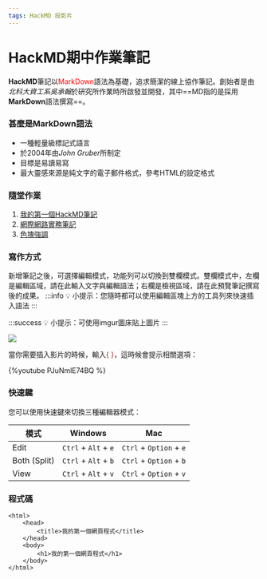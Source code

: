 ```yaml
---
tags: HackMD 投影片
---
```

# HackMD期中作業筆記
**HackMD**筆記以<font color=red>MarkDown</font>語法為基礎，追求簡潔的線上協作筆記。創始者是由*北科大資工系吳承翰*於研究所作業時所啟發並開發，其中==MD指的是採用**MarkDown**語法撰寫==。

### 甚麼是MarkDown語法
- 一種輕量級標記式語言
- 於2004年由*John Gruber*所制定
- 目標是易讀易寫
- 最大靈感來源是純文字的電子郵件格式，參考HTML的設定格式

### 隨堂作業

1. [我的第一個HackMD筆記](/@shhuangmust/WlsFbnUgQiWhv7XyfAfUAw)
2. [網際網路實務筆記](@shhuangmust/hackmd)
3. [色塊強調](/@shhuangmust/JEn2dNbOR-qYTg-wrtu4Yw)

### 寫作方式

新增筆記之後，可選擇編輯模式，功能列可以切換到雙欄模式。雙欄模式中，左欄是編輯區域，請在此輸入文字與編輯語法；右欄是檢視區域，請在此預覽筆記撰寫後的成果。
:::info
:bulb: 小提示：您隨時都可以使用編輯區塊上方的工具列來快速插入語法
:::

:::success
:bulb: 小提示：可使用imgur圖床貼上圖片
:::

![](https://i.imgur.com/sgcbhch.png)

當你需要插入影片的時候，輸入<font color=brown>{ }</font>，這時候會提示相關選項：

{%youtube PJuNmlE74BQ %}

### 快速鍵

您可以使用快速鍵來切換三種編輯器模式：

| 模式         | Windows              | Mac                     |
| ------------ | -------------------- | ----------------------- |
| Edit         | `Ctrl` + `Alt` + `e` | `Ctrl` + `Option` + `e` |
| Both (Split) | `Ctrl` + `Alt` + `b` | `Ctrl` + `Option` + `b` |
| View         | `Ctrl` + `Alt` + `v` | `Ctrl` + `Option` + `v` |

### 程式碼
```htmlembedded=
<html>
    <head>
        <title>我的第一個網頁程式</title>
    </head>
    <body>
        <h1>我的第一個網頁程式</h1>
    </body>
</html>
```
